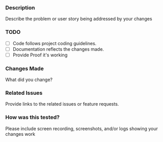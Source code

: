 ### Description
Describe the problem or user story being addressed by your changes

### TODO
<!-- PLEASE feel free to change these to track what needs to be done -->
- [ ] Code follows project coding guidelines.
- [ ] Documentation reflects the changes made.
- [ ] Provide Proof it's working

### Changes Made
What did you change?

### Related Issues
Provide links to the related issues or feature requests.

### How was this tested?
Please include screen recording, screenshots, and/or logs showing your changes work
